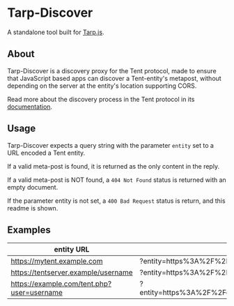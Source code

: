 Tarp-Discover
=============

A standalone tool built for [Tarp.js](https://github.com/Zatnosk/Tarp.js).

About
-----
Tarp-Discover is a discovery proxy for the Tent protocol, made to ensure that JavaScript based apps can discover a Tent-entity's metapost, without depending on the server at the entity's location supporting CORS.

Read more about the discovery process in the Tent protocol in its [documentation](https://tent.io/docs/servers-entities#discovery).

Usage
-----
Tarp-Discover expects a query string with the parameter `entity` set to a URL encoded a Tent entity.

If a valid meta-post is found, it is returned as the only content in the reply.

If a valid meta-post is NOT found, a `404 Not Found` status is returned with an empty document.

If the parameter entity is not set, a `400 Bad Request` status is return, and this readme is shown.

Examples
--------

entity URL | ?entity=&lt;entityURL&gt;
-----------|--------------------
https://mytent.example.com|?entity=https%3A%2F%2Fmytent.example.com
https://tentserver.example/username|?entity=https%3A%2F%2Ftentserver.example%2Fusername
https://example.com/tent.php?user=username|?entity=https%3A%2F%2Fexample.com%2Ftent.php%3Fuser%3Dusername